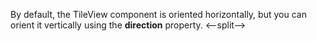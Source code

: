 By&nbsp;default, the TileView component is&nbsp;oriented horizontally, but you can orient it&nbsp;vertically using the **direction** property.
<--split-->